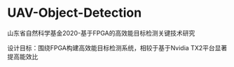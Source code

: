 # UAV-Object-Detection
山东省自然科学基金2020-基于FPGA的高效能目标检测关键技术研究

设计目标：围绕FPGA构建高效能目标检测系统，相较于基于Nvidia TX2平台显著提高能效比

